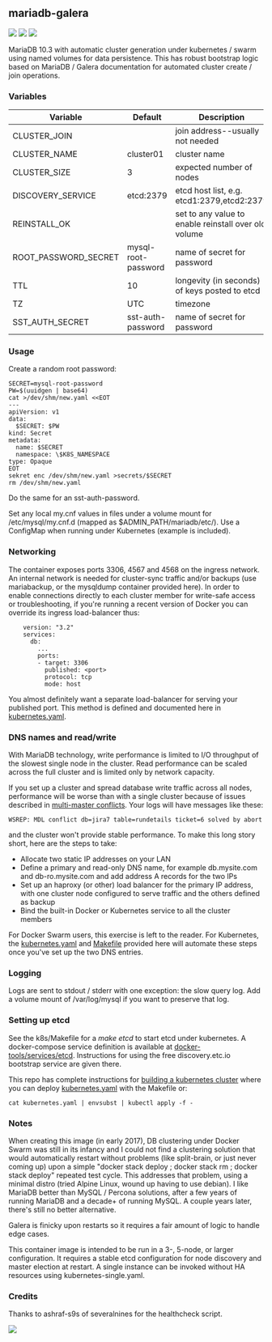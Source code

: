 ## mariadb-galera
[![](https://images.microbadger.com/badges/version/instantlinux/mariadb-galera.svg)](https://microbadger.com/images/instantlinux/mariadb-galera "Version badge") [![](https://images.microbadger.com/badges/image/instantlinux/mariadb-galera.svg)](https://microbadger.com/images/instantlinux/mariadb-galera "Image badge") [![](https://images.microbadger.com/badges/commit/instantlinux/mariadb-galera.svg)](https://microbadger.com/images/instantlinux/mariadb-galera "Commit badge")

MariaDB 10.3 with automatic cluster generation under kubernetes / swarm using named volumes for data persistence. This has robust bootstrap logic based on MariaDB / Galera documentation for automated cluster create / join operations.

### Variables

| Variable | Default | Description |
| -------- | ------- | ----------- |
| CLUSTER_JOIN | | join address--usually not needed |
| CLUSTER_NAME | cluster01 | cluster name |
| CLUSTER_SIZE | 3 | expected number of nodes |
| DISCOVERY_SERVICE | etcd:2379 | etcd host list, e.g. etcd1:2379,etcd2:2379 |
| REINSTALL_OK | | set to any value to enable reinstall over old volume |
| ROOT_PASSWORD_SECRET | mysql-root-password | name of secret for password |
| TTL | 10 | longevity (in seconds) of keys posted to etcd |
| TZ | UTC | timezone |
| SST_AUTH_SECRET | sst-auth-password | name of secret for password |

### Usage

Create a random root password:
```
SECRET=mysql-root-password
PW=$(uuidgen | base64)
cat >/dev/shm/new.yaml <<EOT
---
apiVersion: v1
data:
  $SECRET: $PW
kind: Secret
metadata:
  name: $SECRET
  namespace: \$K8S_NAMESPACE
type: Opaque
EOT
sekret enc /dev/shm/new.yaml >secrets/$SECRET
rm /dev/shm/new.yaml
```
Do the same for an sst-auth-password.

Set any local my.cnf values in files under a volume mount for
/etc/mysql/my.cnf.d (mapped as $ADMIN_PATH/mariadb/etc/). Use
a ConfigMap when running under Kubernetes (example is included).

### Networking

The container exposes ports 3306, 4567 and 4568 on the ingress network. An
internal network is needed for cluster-sync traffic and/or backups (use
mariabackup, or the mysqldump container provided here). In order to enable
connections directly to each cluster member for write-safe access or
troubleshooting, if you're running a recent version of Docker you can override
its ingress load-balancer thus:

~~~
    version: "3.2"
    services:
      db:
        ...
        ports:
        - target: 3306
          published: <port>
          protocol: tcp
          mode: host
~~~
You almost definitely want a separate load-balancer for serving your published port.
This method is defined and documented here in [kubernetes.yaml](https://github.com/instantlinux/docker-tools/blob/master/images/mariadb-galera/kubernetes.yaml).

### DNS names and read/write

With MariaDB technology, write performance is limited to I/O throughput of the slowest single node in the cluster. Read performance can be scaled across the full cluster and is limited only by network capacity.

If you set up a cluster and spread database write traffic across all nodes, performance will be worse than with a single cluster because of issues described in [multi-master conflicts](http://galeracluster.com/documentation-webpages/dealingwithmultimasterconflicts.html). Your logs will have messages like these:
```
WSREP: MDL conflict db=jira7 table=rundetails ticket=6 solved by abort
```
and the cluster won't provide stable performance. To make this long story short, here are the steps to take:

* Allocate two static IP addresses on your LAN
* Define a primary and read-only DNS name, for example db.mysite.com and db-ro.mysite.com and add address A records for the two IPs
* Set up an haproxy (or other) load balancer for the primary IP address, with one cluster node configured to serve traffic and the others defined as backup
* Bind the built-in Docker or Kubernetes service to all the cluster members

For Docker Swarm users, this exercise is left to the reader. For Kubernetes, the [kubernetes.yaml](https://github.com/instantlinux/docker-tools/blob/master/images/mariadb-galera/kubernetes.yaml) and [Makefile](https://github.com/instantlinux/docker-tools/blob/master/k8s/Makefile) provided here will automate these steps once you've set up the two DNS entries.

### Logging

Logs are sent to stdout / stderr with one exception: the slow query
log. Add a volume mount of /var/log/mysql if you want to preserve
that log.

### Setting up etcd

See the k8s/Makefile for a _make etcd_ to start	etcd under kubernetes. A docker-compose service definition is available at [docker-tools/services/etcd](https://github.com/instantlinux/docker-tools/tree/master/services/etcd). Instructions for using the free discovery.etc.io bootstrap service are given there.

This repo has complete instructions for
[building a kubernetes cluster](https://github.com/instantlinux/docker-tools/blob/master/k8s/README.md) where you can deploy [kubernetes.yaml](https://github.com/instantlinux/docker-tools/blob/master/images/mariadb-galera/kubernetes.yaml) with the Makefile or:
~~~
cat kubernetes.yaml | envsubst | kubectl apply -f -
~~~

### Notes

When creating this image (in early 2017), DB clustering under Docker
Swarm was still in its infancy and I could not find a clustering
solution that would automatically restart without problems (like
split-brain, or just never coming up) upon a simple "docker stack
deploy ; docker stack rm ; docker stack deploy" repeated test
cycle. This addresses that problem, using a minimal distro (tried
Alpine Linux, wound up having to use debian). I like MariaDB better
than MySQL / Percona solutions, after a few years of running MariaDB
and a decade+ of running MySQL. A couple years later, there's still no
better alternative.

Galera is finicky upon restarts so it requires a fair amount of logic
to handle edge cases.

This container image is intended to be run in a 3-, 5-node, or larger
configuration.  It requires a stable etcd configuration for node
discovery and master election at restart. A single instance can
be invoked without HA resources using kubernetes-single.yaml.

### Credits

Thanks to ashraf-s9s of severalnines for the healthcheck script.

[![](https://images.microbadger.com/badges/license/instantlinux/mariadb-galera.svg)](https://microbadger.com/images/instantlinux/mariadb-galera "License badge"
)